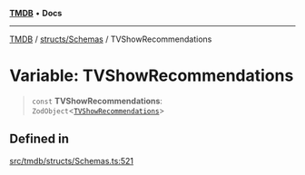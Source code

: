 [**TMDB**](../../../README.md) • **Docs**

***

[TMDB](../../../README.md) / [structs/Schemas](../README.md) / TVShowRecommendations

# Variable: TVShowRecommendations

> `const` **TVShowRecommendations**: `ZodObject`\<[`TVShowRecommendations`](../type-aliases/TVShowRecommendations.md)\>

## Defined in

[src/tmdb/structs/Schemas.ts:521](https://github.com/Norviah/media-hub/blob/d809718af017974e095f312fcfa8bfdf58d3e3e5/src/tmdb/structs/Schemas.ts#L521)
